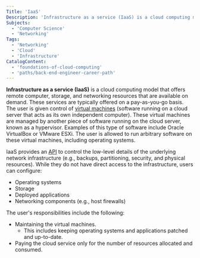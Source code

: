 ```yaml
---
Title: 'IaaS'
Description: 'Infrastructure as a service (IaaS) is a cloud computing model that offers remote computer, storage, and networking resources that are available on demand.'
Subjects:
  - 'Computer Science'
  - 'Networking'
Tags:
  - 'Networking'
  - 'Cloud'
  - 'Infrastructure'
CatalogContent:
  - 'foundations-of-cloud-computing'
  - 'paths/back-end-engineer-career-path'
---
```


**Infrastructure as a service (IaaS)** is a cloud computing model that offers remote computer, storage, and networking resources that are available on demand. These services are typically offered on a pay-as-you-go basis. The user is given control of [virtual machines](https://www.codecademy.com/resources/docs/general/virtual-machines) (software running on a cloud server that acts as its own independent computer). These virtual machines are managed by another piece of software running on the cloud server, known as a hypervisor. Examples of this type of software include Oracle VirtualBox or VMware ESXi. The user is allowed to run arbitrary software on these virtual machines, including operating systems.

IaaS provides an [API](https://www.codecademy.com/resources/docs/general/api) to control the low-level details of the underlying network infrastructure (e.g., backups, partitioning, security, and physical resources). While they do not have direct access to the infrastructure, users can configure:

- Operating systems
- Storage
- Deployed applications
- Networking components (e.g., host firewalls)

The user's responsibilities include the following:

- Maintaining the virtual machines.
  - This includes keeping operating systems and applications patched and up-to-date.
- Paying the cloud service only for the number of resources allocated and consumed.
